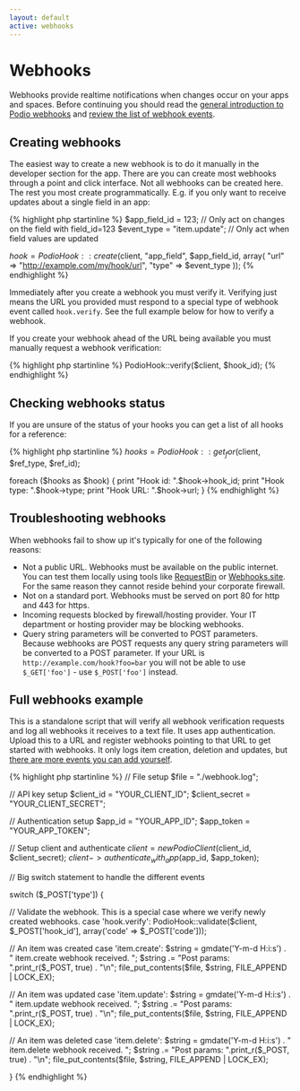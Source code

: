 ```yaml
---
layout: default
active: webhooks
---
```

# Webhooks
Webhooks provide realtime notifications when changes occur on your apps and spaces. Before continuing you should read the [general introduction to Podio webhooks](https://developers.podio.com/examples/webhooks) and [review the list of webhook events](https://developers.podio.com/doc/hooks).

## Creating webhooks
The easiest way to create a new webhook is to do it manually in the developer section for the app. There are you can create most webhooks through a point and click interface. Not all webhooks can be created here. The rest you most create programmatically. E.g. if you only want to receive updates about a single field in an app:

{% highlight php startinline %}
$app_field_id = 123; // Only act on changes on the field with field_id=123
$event_type = "item.update"; // Only act when field values are updated

$hook = PodioHook::create($client, "app_field", $app_field_id, array(
  "url" => "http://example.com/my/hook/url",
  "type" => $event_type
));
{% endhighlight %}

Immediately after you create a webhook you must verify it. Verifying just means the URL you provided must respond to a special type of webhook event called `hook.verify`. See the full example below for how to verify a webhook.

If you create your webhook ahead of the URL being available you must manually request a webhook verification:

{% highlight php startinline %}
PodioHook::verify($client, $hook_id);
{% endhighlight %}

## Checking webhooks status
If you are unsure of the status of your hooks you can get a list of all hooks for a reference:

{% highlight php startinline %}
$hooks = PodioHook::get_for($client, $ref_type, $ref_id);

foreach ($hooks as $hook) {
  print "Hook id: ".$hook->hook_id;
  print "Hook type: ".$hook->type;
  print "Hook URL: ".$hook->url;
}
{% endhighlight %}

## Troubleshooting webhooks
When webhooks fail to show up it's typically for one of the following reasons:
* Not a public URL. Webhooks must be available on the public internet. You can test them locally using tools like [RequestBin](https://requestbin.com/) or [Webhooks.site](https://webhook.site/). For the same reason they cannot reside behind your corporate firewall.
* Not on a standard port. Webhooks must be served on port 80 for http and 443 for https.
* Incoming requests blocked by firewall/hosting provider. Your IT department or hosting provider may be blocking webhooks.
* Query string parameters will be converted to POST parameters. Because webhooks are POST requests any query string parameters will be converted to a POST parameter. If your URL is `http://example.com/hook?foo=bar` you will not be able to use `$_GET['foo']` - use `$_POST['foo']` instead.

## Full webhooks example
This is a standalone script that will verify all webhook verification requests and log all webhooks it receives to a text file. It uses app authentication. Upload this to a URL and register webhooks pointing to that URL to get started with webhooks. It only logs item creation, deletion and updates, but [there are more events you can add yourself](https://developers.podio.com/doc/hooks).

{% highlight php startinline %}
// File setup
$file = "./webhook.log";

// API key setup
$client_id = "YOUR_CLIENT_ID";
$client_secret = "YOUR_CLIENT_SECRET";

// Authentication setup
$app_id = "YOUR_APP_ID";
$app_token = "YOUR_APP_TOKEN";

// Setup client and authenticate
$client = new PodioClient($client_id, $client_secret);
$client->authenticate_with_app($app_id, $app_token);

// Big switch statement to handle the different events

switch ($_POST['type']) {

  // Validate the webhook. This is a special case where we verify newly created webhooks.
  case 'hook.verify':
    PodioHook::validate($client, $_POST['hook_id'], array('code' => $_POST['code']));

  // An item was created
  case 'item.create':
    $string = gmdate('Y-m-d H:i:s') . " item.create webhook received. ";
    $string .= "Post params: ".print_r($_POST, true) . "\n";
    file_put_contents($file, $string, FILE_APPEND | LOCK_EX);

  // An item was updated
  case 'item.update':
    $string = gmdate('Y-m-d H:i:s') . " item.update webhook received. ";
    $string .= "Post params: ".print_r($_POST, true) . "\n";
    file_put_contents($file, $string, FILE_APPEND | LOCK_EX);

  // An item was deleted
  case 'item.delete':
    $string = gmdate('Y-m-d H:i:s') . " item.delete webhook received. ";
    $string .= "Post params: ".print_r($_POST, true) . "\n";
    file_put_contents($file, $string, FILE_APPEND | LOCK_EX);

}
{% endhighlight %}

